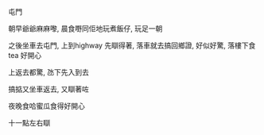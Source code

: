 屯門

朝早爺爺麻麻嚟, 晨食嘢同佢地玩煮飯仔, 玩足一朝

之後坐車去屯門, 上到highway 先瞓得著, 落車就去搞回鄉證, 好似好驚, 落樓下食tea 好開心

上返去都驚, 氹下先入到去

搞掂又坐車返去, 又瞓著咗

夜晚食哈蜜瓜食得好開心

十一點左右瞓
